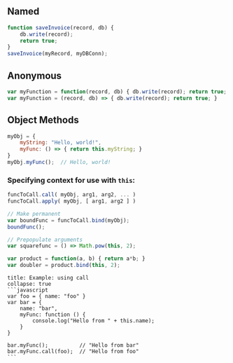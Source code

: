 ## Named
```javascript
function saveInvoice(record, db) {
	db.write(record);
	return true;
}
saveInvoice(myRecord, myDBConn);
```

## Anonymous
```javascript
var myFunction = function(record, db) { db.write(record); return true; }
var myFunction = (record, db) => { db.write(record); return true; }
```

## Object Methods
```javascript
myObj = { 
	myString: "Hello, world!",
	myFunc: () => { return this.myString; }
}
myObj.myFunc();  // Hello, world!
```

### Specifying context for use with `this`:
```javascript
funcToCall.call( myObj, arg1, arg2, ... )
funcToCall.apply( myObj, [ arg1, arg2 ] )

// Make permanent
var boundFunc = funcToCall.bind(myObj);
boundFunc();

// Prepopulate arguments
var squarefunc = () => Math.pow(this, 2);

var product = function(a, b) { return a*b; }
var doubler = product.bind(this, 2);
```

````ad-example
title: Example: using call
collapse: true
```javascript
var foo = { name: "foo" }
var bar = { 
	name: "bar", 
	myFunc: function () { 
		console.log("Hello from " + this.name);
	}
}

bar.myFunc();          // "Hello from bar"
bar.myFunc.call(foo);  // "Hello from foo"
```
````
